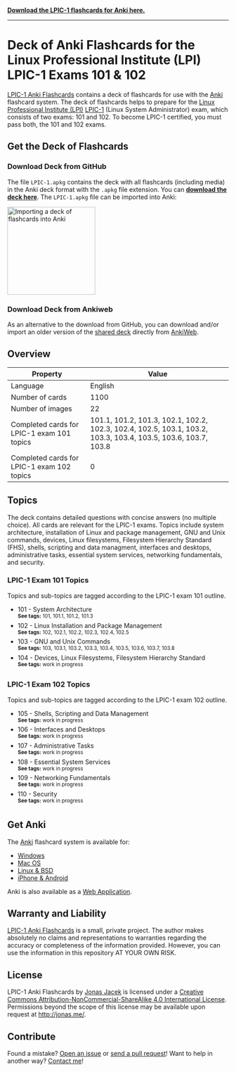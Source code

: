 **[Download the LPIC-1 flashcards for Anki here.](https://github.com/jonasjacek/lpic-1-anki-flashcards/raw/master/LPIC-1.apkg)**

--- 

# Deck of Anki Flashcards for the Linux Professional Institute (LPI) LPIC-1 Exams 101 & 102

[LPIC-1 Anki Flashcards](https://github.com/jonasjacek/lpic-1-anki-flashcards) contains a deck of flashcards for use with the [Anki](http://ankisrs.net/) flashcard system. The deck of flashcards helps to prepare for the [Linux Professional Institute (LPI)](https://www.lpi.org/) [LPIC-1](http://www.lpi.org/our-certifications/lpic-1-overview) (Linux System Administrator) exam, which consists of two exams: 101 and 102. To become LPIC-1 certified, you must pass both, the 101 and 102 exams. 

## Get the Deck of Flashcards
### Download Deck from GitHub
The file `LPIC-1.apkg` contains the deck with all flashcards (including media) in the Anki deck format with the `.apkg` file extension. You can **[download the deck here](https://github.com/jonasjacek/lpic-1-anki-flashcards/raw/master/LPIC-1.apkg)**. The `LPIC-1.apkg` file can be imported into Anki:

<img src="https://github.com/jonasjacek/lpic-1-anki-flashcards/blob/master/import-deck.jpg" width=200 alt="Importing a deck of flashcards into Anki">

### Download Deck from Ankiweb
As an alternative to the download from GitHub, you can download and/or import an older version of the [shared deck](https://ankiweb.net/shared/info/575656891) directly from [AnkiWeb](https://ankiweb.net/).

## Overview

Property | Value
------------ | -------------
Language | English
Number of cards | 1100
Number of images | 22
Completed cards for LPIC-1 exam 101 topics | 101.1, 101.2, 101.3, 102.1, 102.2, 102.3, 102.4, 102.5, 103.1, 103.2, 103.3, 103.4, 103.5, 103.6, 103.7, 103.8
Completed cards for LPIC-1 exam 102 topics | 0

## Topics

The deck contains detailed questions with concise answers (no multiple choice). All cards are relevant for the LPIC-1 exams. Topics include system architecture, installation of Linux and package management, GNU and Unix commands, devices, Linux filesystems, Filesystem Hierarchy Standard (FHS), shells, scripting and data managment, interfaces and desktops, administrative tasks, essential system services, networking fundamentals, and security.

### LPIC-1 Exam 101 Topics

Topics and sub-topics are tagged according to the LPIC-1 exam 101 outline.

- 101 - System Architecture  
  <sup>**See tags:** 101, 101.1, 101.2, 101.3</sup>
- 102 - Linux Installation and Package Management  
  <sup>**See tags:** 102, 102.1, 102.2, 102.3, 102.4, 102.5</sup>
- 103 - GNU and Unix Commands  
  <sup>**See tags:** 103, 103.1, 103.2, 103.3, 103.4, 103.5, 103.6, 103.7, 103.8</sup>
- 104 - Devices, Linux Filesystems, Filesystem Hierarchy Standard  
  <sup>**See tags:** work in progress</sup>

### LPIC-1 Exam 102 Topics

Topics and sub-topics are tagged according to the LPIC-1 exam 102 outline.

- 105 - Shells, Scripting and Data Management  
  <sup>**See tags:** work in progress</sup>
- 106 - Interfaces and Desktops  
  <sup>**See tags:** work in progress</sup>
- 107 - Administrative Tasks  
  <sup>**See tags:** work in progress</sup>
- 108 - Essential System Services  
  <sup>**See tags:** work in progress</sup>
- 109 - Networking Fundamentals  
  <sup>**See tags:** work in progress</sup>
- 110 - Security  
  <sup>**See tags:** work in progress</sup>

## Get Anki

The [Anki](http://ankisrs.net/) flashcard system is available for:

- [Windows](http://ankisrs.net/#windows)
- [Mac OS](http://ankisrs.net/#mac)
- [Linux & BSD](http://ankisrs.net/#linux)
- [iPhone & Android](http://ankisrs.net/#ios)

Anki is also available as a [Web Application](https://ankiweb.net/).

## Warranty and Liability
[LPIC-1 Anki Flashcards](https://github.com/jonasjacek/lpic-1-anki-flashcards) is a small, private project. The author makes absolutely no claims and representations to warranties regarding the accuracy or completeness of the information provided. However, you can use the information in this repository AT YOUR OWN RISK.

## License

<span xmlns:dct="http://purl.org/dc/terms/" href="http://purl.org/dc/dcmitype/Text" property="dct:title" rel="dct:type">LPIC-1 Anki Flashcards</span> by <a xmlns:cc="http://creativecommons.org/ns#" href="https://github.com/jonasjacek/lpic-1-anki-flashcards" property="cc:attributionName" rel="cc:attributionURL">Jonas Jacek</a> is licensed under a <a rel="license" href="http://creativecommons.org/licenses/by-nc-sa/4.0/">Creative Commons Attribution-NonCommercial-ShareAlike 4.0 International License</a>. Permissions beyond the scope of this license may be available upon request at <a xmlns:cc="http://creativecommons.org/ns#" href="http://jonas.me/#contact" rel="cc:morePermissions">http://jonas.me/</a>.

## Contribute

Found a mistake? [Open an issue](https://github.com/jonasjacek/lpic-1-anki-flashcards/issues) or [send a pull request](https://github.com/jonasjacek/lpic-1-anki-flashcards/pulls)! Want to help in another way? [Contact me](http://jonas.me/#contact)!
